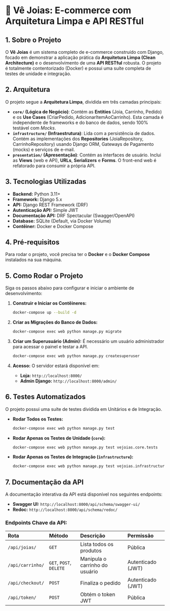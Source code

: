 # 💎 Vê Joias: E-commerce com Arquitetura Limpa e API RESTful

## 1. Sobre o Projeto

O **Vê Joias** é um sistema completo de e-commerce construído com Django, focado em demonstrar a aplicação prática da **Arquitetura Limpa (Clean Architecture)** e o desenvolvimento de uma **API RESTful** robusta. O projeto é totalmente contentorizado (Docker) e possui uma suíte completa de testes de unidade e integração.

## 2. Arquitetura

O projeto segue a **Arquitetura Limpa**, dividida em três camadas principais:

* **`core/` (Lógica de Negócio)**: Contém as **Entities** (Joia, Carrinho, Pedido) e os **Use Cases** (CriarPedido, AdicionarItemAoCarrinho). Esta camada é independente de frameworks e do banco de dados, sendo 100% testável com *Mocks*.
* **`infrastructure/` (Infraestrutura)**: Lida com a persistência de dados. Contém as implementações dos **Repositories** (JoiaRepository, CarrinhoRepository) usando Django ORM, Gateways de Pagamento (mocks) e serviços de e-mail.
* **`presentation/` (Apresentação)**: Contém as interfaces de usuário. Inclui as **Views** (web e API), **URLs**, **Serializers** e **Forms**. O front-end web é refatorado para consumir a própria API.

## 3. Tecnologias Utilizadas

* **Backend:** Python 3.11+
* **Framework:** Django 5.x
* **API:** Django REST Framework (DRF)
* **Autenticação API:** Simple JWT
* **Documentação API:** DRF Spectacular (Swagger/OpenAPI)
* **Database:** SQLite (Default, via Docker Volume)
* **Contêiner:** Docker e Docker Compose

## 4. Pré-requisitos

Para rodar o projeto, você precisa ter o **Docker** e o **Docker Compose** instalados na sua máquina.

## 5. Como Rodar o Projeto

Siga os passos abaixo para configurar e iniciar o ambiente de desenvolvimento:

1.  **Construir e Iniciar os Contêineres:**
    ```bash
    docker-compose up --build -d
    ```

2.  **Criar as Migrações do Banco de Dados:**
    ```bash
    docker-compose exec web python manage.py migrate
    ```

3.  **Criar um Superusuário (Admin):**
    É necessário um usuário administrador para acessar o painel e testar a API.
    ```bash
    docker-compose exec web python manage.py createsuperuser
    ```

4.  **Acesso:** O servidor estará disponível em:
    * **Loja:** `http://localhost:8000/`
    * **Admin Django:** `http://localhost:8000/admin/`

## 6. Testes Automatizados

O projeto possui uma suíte de testes dividida em Unitários e de Integração.

* **Rodar Todos os Testes:**
    ```bash
    docker-compose exec web python manage.py test
    ```

* **Rodar Apenas os Testes de Unidade (`core`):**
    ```bash
    docker-compose exec web python manage.py test vejoias.core.tests
    ```

* **Rodar Apenas os Testes de Integração (`infrastructure`):**
    ```bash
    docker-compose exec web python manage.py test vejoias.infrastructure.tests
    ```

## 7. Documentação da API

A documentação interativa da API está disponível nos seguintes endpoints:

* **Swagger UI:** `http://localhost:8000/api/schema/swagger-ui/`
* **Redoc:** `http://localhost:8000/api/schema/redoc/`

### Endpoints Chave da API:

| Rota | Método | Descrição | Permissão |
| :--- | :--- | :--- | :--- |
| `/api/joias/` | `GET` | Lista todos os produtos | Pública |
| `/api/carrinho/` | `GET`, `POST`, `DELETE` | Manipula o carrinho do usuário | Autenticado (JWT) |
| `/api/checkout/` | `POST` | Finaliza o pedido | Autenticado (JWT) |
| `/api/token/` | `POST` | Obtém o token JWT | Pública |
